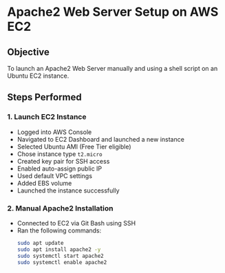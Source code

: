# Apache2 Web Server Setup on AWS EC2

## Objective
To launch an Apache2 Web Server manually and using a shell script on an Ubuntu EC2 instance.

## Steps Performed

### 1. Launch EC2 Instance
- Logged into AWS Console
- Navigated to EC2 Dashboard and launched a new instance
- Selected Ubuntu AMI (Free Tier eligible)
- Chose instance type `t2.micro`
- Created key pair for SSH access
- Enabled auto-assign public IP
- Used default VPC settings
- Added EBS volume
- Launched the instance successfully

### 2. Manual Apache2 Installation
- Connected to EC2 via Git Bash using SSH
- Ran the following commands:
  ```bash
  sudo apt update
  sudo apt install apache2 -y
  sudo systemctl start apache2
  sudo systemctl enable apache2

